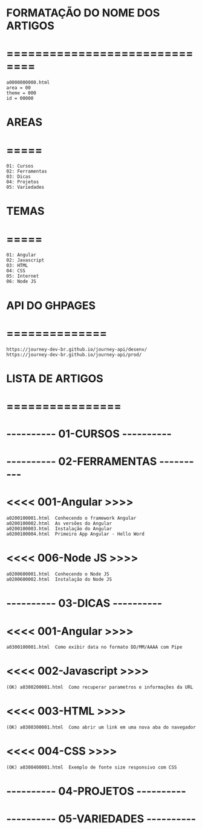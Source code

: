 
# FORMATAÇÃO DO NOME DOS ARTIGOS
# ==============================
    a0000000000.html
    area = 00
    theme = 000
    id = 00000

# AREAS
# =====
    01: Cursos
    02: Ferramentas
    03: Dicas
    04: Projetos
    05: Variedades

# TEMAS
# =====
    01: Angular
    02: Javascript
    03: HTML
    04: CSS
    05: Internet
    06: Node JS

# API DO GHPAGES
# ==============
    https://journey-dev-br.github.io/journey-api/desenv/    
    https://journey-dev-br.github.io/journey-api/prod/

# LISTA DE ARTIGOS
# ================

# **----------   01-CURSOS   ----------**


# **----------   02-FERRAMENTAS   ----------**
#  <<<<  001-Angular  >>>>
    a0200100001.html  Conhecendo o framework Angular 
    a0200100002.html  As versões do Angular 
    a0200100003.html  Instalação do Angular 
    a0200100004.html  Primeiro App Angular - Hello Word
#  <<<<  006-Node JS  >>>>
    a0200600001.html  Conhecendo o Node JS 
    a0200600002.html  Instalação do Node JS 

# **----------   03-DICAS   ----------**
#  <<<<  001-Angular  >>>>
    a0300100001.html  Como exibir data no formato DD/MM/AAAA com Pipe  
#  <<<<  002-Javascript  >>>>
    (OK) a0300200001.html  Como recuperar parametros e informações da URL
#  <<<<  003-HTML  >>>>
    (OK) a0300300001.html  Como abrir um link em uma nova aba do navegador  
#  <<<<  004-CSS  >>>>
    (OK) a0300400001.html  Exemplo de fonte size responsivo com CSS  

# **----------   04-PROJETOS   ----------**


# **----------   05-VARIEDADES   ----------**





